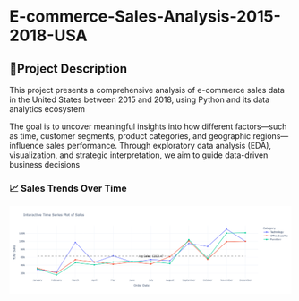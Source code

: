 # **E-commerce-Sales-Analysis-2015-2018-USA**

## **📌Project Description**
This project presents a comprehensive analysis of e-commerce sales data in the United States between 2015 and 2018, using Python and its data analytics ecosystem

The goal is to uncover meaningful insights into how different factors—such as time, customer segments, product categories, and geographic regions—influence sales performance. Through exploratory data analysis (EDA), visualization, and strategic interpretation, we aim to guide data-driven business decisions


### **📈 Sales Trends Over Time**


![](images-Ecommerce-Analysis/TimeSeries.png)
